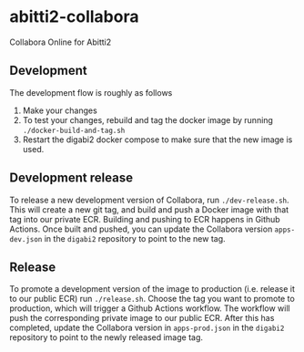 # abitti2-collabora
Collabora Online for Abitti2

## Development

The development flow is roughly as follows

1. Make your changes
2. To test your changes, rebuild and tag the docker image by running `./docker-build-and-tag.sh`
3. Restart the digabi2 docker compose to make sure that the new image is used.

## Development release

To release a new development version of Collabora, run `./dev-release.sh`. This will create a new git tag, and build and push a Docker image with that tag into our private ECR. Building and pushing to ECR happens in Github Actions. Once built and pushed, you can update the Collabora version `apps-dev.json` in the `digabi2` repository to point to the new tag.

## Release

To promote a development version of the image to production (i.e. release it to our public ECR) run `./release.sh`. Choose the tag you want to promote to production, which will trigger a Github Actions workflow. The workflow will push the corresponding private image to our public ECR. After this has completed, update the Collabora version in `apps-prod.json` in the `digabi2` repository to point to the newly released image tag.